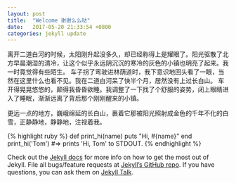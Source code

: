 ```yaml
---
layout: post
title:  "Welcome 谢谢么么哒"
date:   2017-05-20 21:33:54 +0800
categories: jekyll update
---
```

离开二道白河的时候，太阳刚升起没多久，却已经称得上是耀眼了。阳光驱散了北方早晨潮湿的清冷，让这个似乎永远阴沉沉的寒冷的灰色的小镇也明亮了起来。我一时竟觉得有些陌生。
车子拐了弯驶进林荫道时，我下意识地回头看了一眼，当然在这里什么也看不见。我在二道白河呆了快半个月，居然没有上过长白山。
车开得晃晃悠悠的，颠得我昏昏欲睡。我调整了一下找了个舒服的姿势，闭上眼睛进入了睡眠，渐渐远离了背后那个刚刚醒来的小镇。

更远一点的地方，巍峨绵延的长白山，裹着它那被阳光照射成金色的千年不化的白雪，正静静地，静静地，注视着我。

{% highlight ruby %}
def print_hi(name)
  puts "Hi, #{name}"
end
print_hi('Tom')
#=> prints 'Hi, Tom' to STDOUT.
{% endhighlight %}

Check out the [Jekyll docs][jekyll-docs] for more info on how to get the most out of Jekyll. File all bugs/feature requests at [Jekyll’s GitHub repo][jekyll-gh]. If you have questions, you can ask them on [Jekyll Talk][jekyll-talk].

[jekyll-docs]: https://jekyllrb.com/docs/home
[jekyll-gh]:   https://github.com/jekyll/jekyll
[jekyll-talk]: https://talk.jekyllrb.com/
